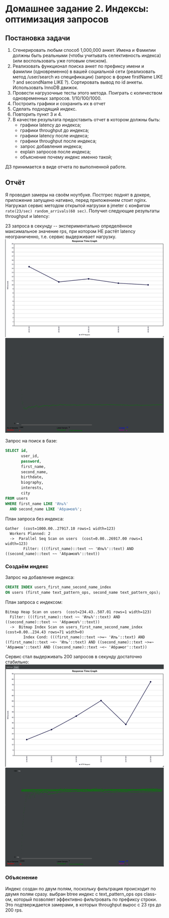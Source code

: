 # Домашнее задание 2. Индексы: оптимизация запросов

## Постановка задачи
1. Сгенерировать любым способ 1,000,000 анкет. Имена и Фамилии должны быть реальными (чтобы учитывать селективность индекса) (или воспользовать уже готовым списком).
2. Реализовать функционал поиска анкет по префиксу имени и фамилии (одновременно) в вашей социальной сети (реализовать метод /user/search из спецификации) (запрос в форме firstName LIKE ? and secondName LIKE ?). Сортировать вывод по id анкеты. Использовать InnoDB движок.
3. Провести нагрузочные тесты этого метода. Поиграть с количеством одновременных запросов. 1/10/100/1000.
4. Построить графики и сохранить их в отчет
5. Сделать подходящий индекс.
6. Повторить пункт 3 и 4.
7. В качестве результата предоставить отчет в котором должны быть:
   - графики latency до индекса;
   - графики throughput до индекса;
   - графики latency после индекса;
   - графики throughput после индекса;
   - запрос добавления индекса;
   - explain запросов после индекса;
   - объяснение почему индекс именно такой;

ДЗ принимается в виде отчета по выполненной работе.

## Отчёт
Я проводил замеры на своём ноутбуке. Постгрес поднят в докере, приложение запущено нативно, перед приложением стоит nginx.
Нагружал сервис методом открытой нагрузки в jmeter с конфигом `rate(23/sec) random_arrivals(60 sec)`.
Получил следующие результаты throughput и latency:

23 запроса в секунду -- экспериментально определённое максимальное значение rps, при котором НЕ растёт latency неограниченно, т.е. сервис выдерживает нагрузку.
![Latency without index](assets/latency-without-index.png "Latency without index")
![Throughtput without index](assets/throughput-without-index.png "Throughput without index")


Запрос на поиск в базе:
```sql
SELECT id,
       user_id,
       password,
       first_name,
       second_name,
       birthdate,
       biography,
       interests,
       city
FROM users
WHERE first_name LIKE 'Иль%'
  AND second_name LIKE 'Абрамов%';
```

План запроса без индекса:
```shell
Gather  (cost=1000.00..27917.10 rows=1 width=123)
  Workers Planned: 2
  ->  Parallel Seq Scan on users  (cost=0.00..26917.00 rows=1 width=123)
        Filter: (((first_name)::text ~~ 'Иль%'::text) AND ((second_name)::text ~~ 'Абрамов%'::text))
```

### Создаём индекс

Запрос на добавление индекса:
```sql
CREATE INDEX users_first_name_second_name_index
ON users (first_name text_pattern_ops, second_name text_pattern_ops);
```

План запроса с индексом:
```shell
Bitmap Heap Scan on users  (cost=234.43..507.01 rows=1 width=123)
  Filter: (((first_name)::text ~~ 'Иль%'::text) AND ((second_name)::text ~~ 'Абрамов%'::text))
  ->  Bitmap Index Scan on users_first_name_second_name_index  (cost=0.00..234.43 rows=71 width=0)
        Index Cond: (((first_name)::text ~>=~ 'Иль'::text) AND ((first_name)::text ~<~ 'Иль'::text) AND ((second_name)::text ~>=~ 'Абрамов'::text) AND ((second_name)::text ~<~ 'Абрамог'::text))
```

Сервис стал выдерживать 200 запросов в секунду достаточно стабильно:
![Latency with index](assets/latency-with-index.png "Latency with index")
![Throughtput with index](assets/throughput-with-index.png "Throughput with index")

### Объяснение
Индекс создан по двум полям, поскольку фильтрация происходит по двумя полям сразу.
выбран btree индекс с text_pattern_ops ops class-ом, который позволяет эффективно фильтровать по префиксу строки. Это подтверждается замерами, в которых throughput вырос с 23 rps до 200 rps.